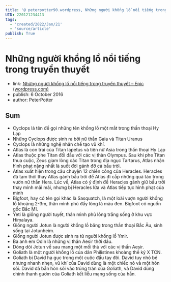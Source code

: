 ```yaml
---
title: '@ peterpotter90.wordpress, Những người khổng lồ nổi tiếng trong truyền thuyết'
UID: 220121234413
tags:
  - 'created/2022/Jan/21'
  - 'source/article'
publish: True
---
```

# Những người khổng lồ nổi tiếng trong truyền thuyết
- link: [Những người khổng lồ nổi tiếng trong truyền thuyết – Epic (wordpress.com)](https://peterpotter90.wordpress.com/2016/10/06/nhung-nguoi-khong-lo-noi-tieng-trong-truyen-thuyet/)
- publish: 6 October 2016
- author: PeterPotter

## Sum
- Cyclops là tên để gọi những tên khổng lồ một mắt trong thần thoại Hy Lạp
- Những Cyclops được sinh ra bởi nữ thần Gaia và Titan Uranus
- Cyclops là những nghệ nhân chế tạo vũ khí.
- Atlas là con trai của Titan Iapetus và tiên nữ Asia trong thần thoại Hy Lạp
- Atlas thuộc phe Titan đối đầu với các vị thàn Olympus. Sau khi phe Titan thua cuộc, Zeus giam lỏng các Titan trong địa ngục Tartarus, Atlas nhận hình phạt nặng nhất là suốt đời gánh đỡ cả bẩu trời.
- Atlas xuất hiện trong câu chuyện 12 chiến công của Heracles. Heracles đã tạm thời thay Atlas gánh bầu trời để Atlas đi cắp những quả táo trong vườn nữ thần Hera. Lúc về, Atlas có ý định để Heracles gánh giữ bầu trời thay mình mãi mãi, nhưng bị Heracles lừa và Atlas tiếp tục hình phạt của mình
- Bigfoot, hay có tên gọi khác là Sasquatch, là một loài vượn người khổng lồ khoảng 2-3m, thân mình phủ đầy lông lá màu đen. Bigfoot có nguồn gốc Bắc Mĩ.
- Yeti là giống người tuyết, thân mình phủ lông trắng sống ở khu vực Himalaya.
- Giống người Jotun là người khổng lồ băng trong thần thoại Bắc Âu, sinh sống tại Jotunheim.
- Giống người Jotun được sinh ra từ người khổng lồ Ymir.
- Ba anh em Odin là những vị thần Aesir thời đầu.
- Dòng dõi Jotun về sau mang một mối thù với các vị thần Aesir.
- Goliath là một người khổng lồ của dân Philistines khoảng thế kỷ X TCN.
- Goliath bị David hạ gục trong một cuộc đấu tay đôi. David tuy nhỏ bé nhưng nhanh nhẹn, vũ khí của David dùng là một chiếc nỏ và một hòn sỏi. David đã bắn hòn sỏi vào trúng trán của Goliath, và David dùng chính thanh gươm của Goliath kết liễu mạng sống của hắn.
